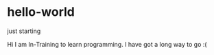 # hello-world
just starting

Hi I am In-Training to learn programming. I have got a long way to go :(
